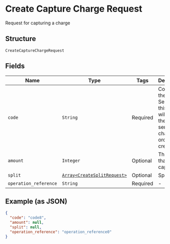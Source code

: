 
# Create Capture Charge Request

Request for capturing a charge

## Structure

`CreateCaptureChargeRequest`

## Fields

| Name | Type | Tags | Description |
|  --- | --- | --- | --- |
| `code` | `String` | Required | Code for the charge. Sending this field will update the code send on the charge and order creation. |
| `amount` | `Integer` | Optional | The amount that will be captured |
| `split` | [`Array<CreateSplitRequest>`](../../doc/models/create-split-request.md) | Optional | Splits |
| `operation_reference` | `String` | Required | - |

## Example (as JSON)

```json
{
  "code": "code8",
  "amount": null,
  "split": null,
  "operation_reference": "operation_reference0"
}
```

